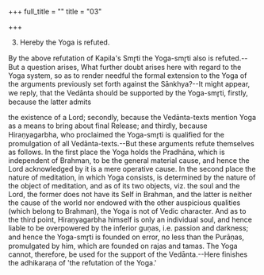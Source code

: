 +++
full_title = ""
title = "03"

+++


3. Hereby the Yoga is refuted.

By the above refutation of Kapila's Smr̥ti the Yoga-smr̥ti also is refuted.--But a question arises, What further doubt arises here with regard to the Yoga system, so as to render needful the formal extension to the Yoga of the arguments previously set forth against the Sānkhya?--It might appear, we reply, that the Vedānta should be supported by the Yoga-smr̥ti, firstly, because the latter admits

the existence of a Lord; secondly, because the Vedānta-texts mention Yoga as a means to bring about final Release; and thirdly, because Hiraṇyagarbha, who proclaimed the Yoga-smr̥ti is qualified for the promulgation of all Vedānta-texts.--But these arguments refute themselves as follows. In the first place the Yoga holds the Pradhāna, which is independent of Brahman, to be the general material cause, and hence the Lord acknowledged by it is a mere operative cause. In the second place the nature of meditation, in which Yoga consists, is determined by the nature of the object of meditation, and as of its two objects, viz. the soul and the Lord, the former does not have its Self in Brahman, and the latter is neither the cause of the world nor endowed with the other auspicious qualities (which belong to Brahman), the Yoga is not of Vedic character. And as to the third point, Hiraṇyagarbha himself is only an individual soul, and hence liable to be overpowered by the inferior guṇas, i.e. passion and darkness; and hence the Yoga-smr̥ti is founded on error, no less than the Purāṇas, promulgated by him, which are founded on rajas and tamas. The Yoga cannot, therefore, be used for the support of the Vedānta.--Here finishes the adhikaraṇa of 'the refutation of the Yoga.'

